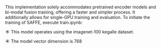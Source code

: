 This implementation solely accommodates pretrained encoder models and bi-modal fusion training, offering a faster and simpler process. It additionally allows for single-GPU training and evaluation. To initiate the training of SAFFE, execute train.ipynb:

☀️ This model operates using the imagenet-100 kegalle dataset.

☀️ The model vector dimension is 768
